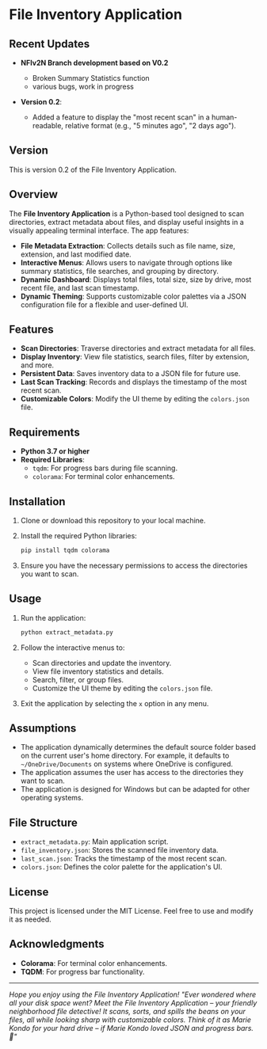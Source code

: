 # File Inventory Application

## Recent Updates

- **NFIv2N Branch development based on V0.2**
  - Broken Summary Statistics function
  - various bugs, work in progress

- **Version 0.2**:
  - Added a feature to display the "most recent scan" in a human-readable, relative format (e.g., "5 minutes ago", "2 days ago").

## Version

This is version 0.2 of the File Inventory Application.

## Overview

The **File Inventory Application** is a Python-based tool designed to scan directories, extract metadata about files, and display useful insights in a visually appealing terminal interface. The app features:

- **File Metadata Extraction**: Collects details such as file name, size, extension, and last modified date.
- **Interactive Menus**: Allows users to navigate through options like summary statistics, file searches, and grouping by directory.
- **Dynamic Dashboard**: Displays total files, total size, size by drive, most recent file, and last scan timestamp.
- **Dynamic Theming**: Supports customizable color palettes via a JSON configuration file for a flexible and user-defined UI.

## Features

- **Scan Directories**: Traverse directories and extract metadata for all files.
- **Display Inventory**: View file statistics, search files, filter by extension, and more.
- **Persistent Data**: Saves inventory data to a JSON file for future use.
- **Last Scan Tracking**: Records and displays the timestamp of the most recent scan.
- **Customizable Colors**: Modify the UI theme by editing the `colors.json` file.

## Requirements

- **Python 3.7 or higher**
- **Required Libraries**:
  - `tqdm`: For progress bars during file scanning.
  - `colorama`: For terminal color enhancements.

## Installation

1. Clone or download this repository to your local machine.
2. Install the required Python libraries:

   ```bash
   pip install tqdm colorama
   ```

3. Ensure you have the necessary permissions to access the directories you want to scan.

## Usage

1. Run the application:

   ```bash
   python extract_metadata.py
   ```

2. Follow the interactive menus to:
   - Scan directories and update the inventory.
   - View file inventory statistics and details.
   - Search, filter, or group files.
   - Customize the UI theme by editing the `colors.json` file.
3. Exit the application by selecting the `x` option in any menu.

## Assumptions

- The application dynamically determines the default source folder based on the current user's home directory. For example, it defaults to `~/OneDrive/Documents` on systems where OneDrive is configured.
- The application assumes the user has access to the directories they want to scan.
- The application is designed for Windows but can be adapted for other operating systems.

## File Structure

- `extract_metadata.py`: Main application script.
- `file_inventory.json`: Stores the scanned file inventory data.
- `last_scan.json`: Tracks the timestamp of the most recent scan.
- `colors.json`: Defines the color palette for the application's UI.

## License

This project is licensed under the MIT License. Feel free to use and modify it as needed.

## Acknowledgments

- **Colorama**: For terminal color enhancements.
- **TQDM**: For progress bar functionality.

---

*Hope you enjoy using the File Inventory Application!*
*"Ever wondered where all your disk space went? Meet the File Inventory Application – your friendly neighborhood file detective! It scans, sorts, and spills the beans on your files, all while looking sharp with customizable colors. Think of it as Marie Kondo for your hard drive – if Marie Kondo loved JSON and progress bars. 🎉"*
